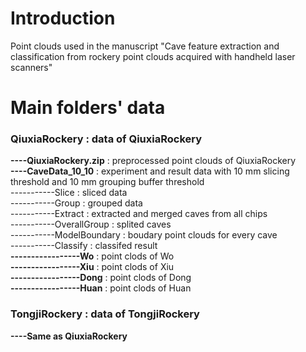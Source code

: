 # Introduction
Point clouds used in the manuscript "Cave feature extraction and classification from rockery point clouds acquired with handheld laser scanners"

# Main folders' data
### QiuxiaRockery : data of QiuxiaRockery         
**----QiuxiaRockery.zip** : preprocessed point clouds of QiuxiaRockery     
**----CaveData_10_10** : experiment and result data with  10 mm slicing threshold  and 10 mm grouping buffer threshold         
-----------Slice : sliced data            
-----------Group : grouped data                 
-----------Extract : extracted and merged caves from all chips                  
-----------OverallGroup : splited caves               
-----------ModelBoundary : boudary point clouds for every cave                  
-----------Classify : classifed result     
**-----------------Wo** : point clods of Wo           
**-----------------Xiu** : point clods of Xiu     
**-----------------Dong** : point clods of Dong           
**-----------------Huan** : point clods of Huan           


### TongjiRockery : data of TongjiRockery
**----Same as QiuxiaRockery**
